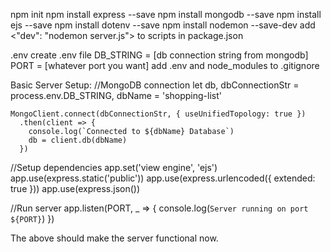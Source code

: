 npm init
npm install express --save
npm install mongodb --save
npm install ejs --save
npm install dotenv --save
npm install nodemon --save-dev
  add <"dev": "nodemon server.js"> to scripts in package.json



.env
  create .env file
    DB_STRING = [db connection string from mongodb]
    PORT = [whatever port you want]
  add .env and node_modules to .gitignore



Basic Server Setup:
  //MongoDB connection
    let db,
      dbConnectionStr = process.env.DB_STRING,
      dbName = 'shopping-list'

    MongoClient.connect(dbConnectionStr, { useUnifiedTopology: true })
      .then(client => {
        console.log(`Connected to ${dbName} Database`)
        db = client.db(dbName)
      })


  //Setup dependencies
    app.set('view engine', 'ejs')
    app.use(express.static('public'))
    app.use(express.urlencoded({ extended: true }))
    app.use(express.json())


  //Run server
    app.listen(PORT, _ => {
      console.log(`Server running on port ${PORT}`)
    })
  
  The above should make the server functional now.